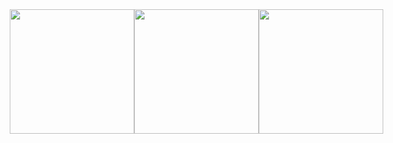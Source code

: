 <style>
  .flex {
    display: flex;
    justify-content: center;
  }
</style>

<div class="flex">
  <img src="https://media.giphy.com/media/Vuw9m5wXviFIQ/source.gif" width="220" height="auto" />
  <img src="https://media.giphy.com/media/Vuw9m5wXviFIQ/source.gif" width="220" height="auto" />
  <img src="https://media.giphy.com/media/Vuw9m5wXviFIQ/source.gif" width="220" height="auto" />
</div>
